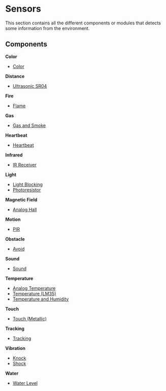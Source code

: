 # Sensors
This section contains all the different components or modules that detects some information from the environment.

## Components

**Color**

* [Color](./Color)

**Distance**

* [Ultrasonic SR04](./Ultrasonic%20SR04)

**Fire**

* [Flame](./Flame)

**Gas**

* [Gas and Smoke](./Gas%20and%20Smoke)

**Heartbeat**

* [Heartbeat](./Heartbeat)

**Infrared**

* [IR Receiver](./IR%20Receiver)

**Light**

* [Light Blocking](./Light%20Blocking)
* [Photoresistor](./Photoresistor)

**Magnetic Field**

* [Analog Hall](./Analog%20Hall)

**Motion**

* [PIR](./PIR)

**Obstacle**

* [Avoid](./Avoid)

**Sound**

* [Sound](./Sound)

**Temperature**

* [Analog Temperature](./Analog%20Temperature)
* [Temperature (LM35)](./Temperature%20%28LM35%29)
* [Temperature and Humidity](./Temperature%20and%20Humidity)

**Touch**

* [Touch (Metallic)](./Touch%20%28Metallic%29)

**Tracking**

* [Tracking](./Tracking)

**Vibration**

* [Knock](./Knock)
* [Shock](./Shock)

**Water**

* [Water Level](./Water%20Level)
